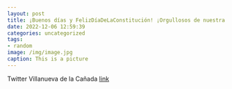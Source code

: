```yaml
---
layout: post
title: ¡Buenos días y FelizDíaDeLaConstitución! ¡Orgullosos de nuestra Carta Magna! 📖🇪🇸VillanuevaDeLaCañada 6Diciembre httpst.co...
date: 2022-12-06 12:59:39
categories: uncategorized
tags:
- random
image: /img/image.jpg
caption: This is a picture
---
```

Twitter Villanueva de la Cañada [link](https://twitter.com/AytoVDLCanada/status/1600049822265970688)
